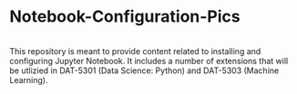 <h1>Notebook-Configuration-Pics</h1><br>
This repository is meant to provide content related to installing and configuring Jupyter Notebook. It includes a number of extensions that will be utlizied in DAT-5301 (Data Science: Python) and DAT-5303 (Machine Learning).
